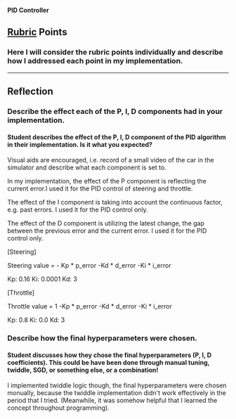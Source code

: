 **PID Controller**

## [Rubric](https://review.udacity.com/#!/rubrics/824/view) Points
### Here I will consider the rubric points individually and describe how I addressed each point in my implementation.  

---

## Reflection

### Describe the effect each of the P, I, D components had in your implementation.

#### Student describes the effect of the P, I, D component of the PID algorithm in their implementation. Is it what you expected?
Visual aids are encouraged, i.e. record of a small video of the car in the simulator and describe what each component is set to.

In my implementation, the effect of the P component is reflecting the current error.I used it for the PID control of steering and throttle.

The effect of the I component is taking into account the continuous factor, e.g. past errors. I used it for the PID control only.

The effect of the D component is utilizing the latest change, the gap between the previous error and the current error. I used it for the PID control only.

[Steering]

Steering value = - Kp * p_error -Kd * d_error -Ki * i_error

Kp: 0.16
Ki: 0.0001
Kd: 3

[Throttle]

Throttle value = 1 -Kp * p_error -Kd * d_error -Ki * i_error

Kp: 0.8
Ki: 0.0
Kd: 3


### Describe how the final hyperparameters were chosen.

#### Student discusses how they chose the final hyperparameters (P, I, D coefficients). This could be have been done through manual tuning, twiddle, SGD, or something else, or a combination!

I implemented twiddle logic though, the final hyperparameters were chosen monually, because the twiddle implementation didn't work effectively in the period that I tried.
(Meanwhile, it was somehow helpful that I learned the concept throughout programming).
